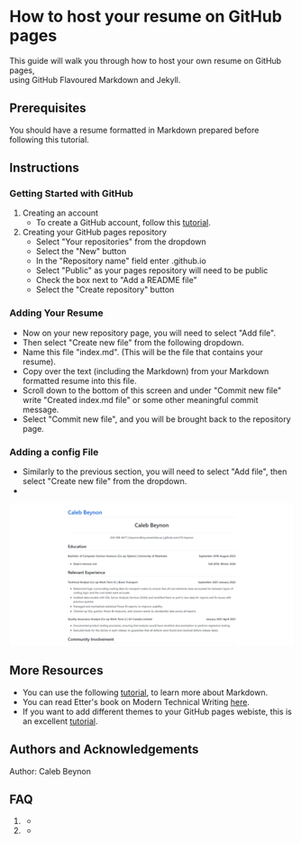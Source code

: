 # How to host your resume on GitHub pages  
This guide will walk you through how to host your own resume on GitHub pages,  
using GitHub Flavoured Markdown and Jekyll.

## Prerequisites
You should have a resume formatted in Markdown prepared before following this tutorial.

## Instructions

### Getting Started with GitHub
1. Creating an account
    - To create a GitHub account, follow this <a href="https://docs.github.com/en/get-started/signing-up-for-github/signing-up-for-a-new-github-account">tutorial</a>.
2. Creating your GitHub pages repository
    - Select "Your repositories" from the dropdown
    - Select the "New" button
    - In the "Repository name" field enter <profileName>.github.io
    - Select "Public" as your pages repository will need to be public
    - Check the box next to "Add a README file"
    - Select the "Create repository" button

### Adding Your Resume
- Now on your new repository page, you will need to select "Add file".
- Then select "Create new file" from the following dropdown.
- Name this file "index.md". (This will be the file that contains your resume).
- Copy over the text (including the Markdown) from your Markdown formatted resume into this file.
- Scroll down to the bottom of this screen and under "Commit new file" write "Created index.md file" or some other meaningful commit message.
- Select "Commit new file", and you will be brought back to the repository page.

### Adding a config File
- Similarly to the previous section, you will need to select "Add file", then select "Create new file" from the dropdown.
-
![Resume](Resume.png)

## More Resources
- You can use the following <a href="https://www.markdownguide.org/getting-started/">tutorial</a>, to learn more about Markdown.
- You can read Etter's book on Modern Technical Writing <a href="https://www.amazon.ca/Modern-Technical-Writing-Introduction-Documentation-ebook/dp/B01A2QL9SS">here</a>.
- If you want to add different themes to your GitHub pages webiste, this is an excellent <a href="https://docs.github.com/en/pages/setting-up-a-github-pages-site-with-jekyll/adding-a-theme-to-your-github-pages-site-using-jekyll#customizing-your-jekyll-themes-html-layout">tutorial</a>.

## Authors and Acknowledgements
Author: Caleb Beynon

## FAQ
1.
    -
2.
    -
